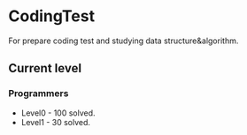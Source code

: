 # CodingTest
For prepare coding test and studying data structure&algorithm.
## Current level
### Programmers
- Level0 - 100 solved.
- Level1 - 30 solved.
